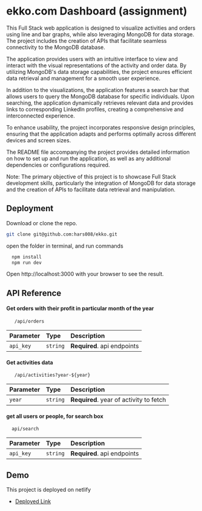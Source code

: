 
# ekko.com Dashboard (assignment)
This Full Stack web application is designed to visualize activities and orders using line and bar graphs, while also leveraging MongoDB for data storage. The project includes the creation of APIs that facilitate seamless connectivity to the MongoDB database.

The application provides users with an intuitive interface to view and interact with the visual representations of the activity and order data. By utilizing MongoDB's data storage capabilities, the project ensures efficient data retrieval and management for a smooth user experience.

In addition to the visualizations, the application features a search bar that allows users to query the MongoDB database for specific individuals. Upon searching, the application dynamically retrieves relevant data and provides links to corresponding LinkedIn profiles, creating a comprehensive and interconnected experience.

To enhance usability, the project incorporates responsive design principles, ensuring that the application adapts and performs optimally across different devices and screen sizes.

The README file accompanying the project provides detailed information on how to set up and run the application, as well as any additional dependencies or configurations required.

Note: The primary objective of this project is to showcase Full Stack development skills, particularly the integration of MongoDB for data storage and the creation of APIs to facilitate data retrieval and manipulation.


## Deployment

Download or clone the repo. 

```bash
git clone git@github.com:hars008/ekko.git
```

open the folder in terminal, and run commands

```bash
  npm install 
  npm run dev
```

Open http://localhost:3000 with your browser to see the result.



    




## API Reference

#### Get orders with their profit in particular month of the year

```http
   /api/orders
```

| Parameter | Type     | Description                |
| :-------- | :------- | :------------------------- |
| `api_key` | `string` | **Required**. api endpoints |

#### Get activities data

```http
   /api/activities?year-${year}
```

| Parameter | Type     | Description                       |
| :-------- | :------- | :-------------------------------- |
| `year`      | `string` | **Required**. year of activity to fetch |

#### get all users or people, for search box

```http
  api/search
```

| Parameter | Type     | Description                       |
| :-------- | :------- | :-------------------------------- |
| `api_key`      | `string` | **Required**. api endpoints  |



## Demo

This project is deployed on netlify

- [Deployed Link](https://main--resplendent-lebkuchen-a23f08.netlify.app/)


